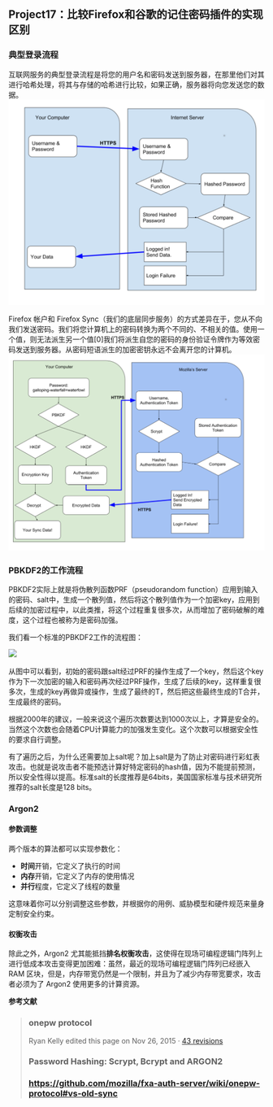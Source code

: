 

## Project17：比较Firefox和谷歌的记住密码插件的实现区别

### 典型登录流程

互联网服务的典型登录流程是将您的用户名和密码发送到服务器，在那里他们对其进行哈希处理，将其与存储的哈希进行比较，如果正确，服务器将向您发送您的数据。
![图片](https://github.com/puuuchiii/projects/blob/main/project%2017/image/1.png)



Firefox 帐户和 Firefox Sync（我们的底层同步服务）的方式差异在于，您从不向我们发送密码。我们将您计算机上的密码转换为两个不同的、不相关的值。使用一个值，则无法派生另一个值[0]我们将派生自您的密码的身份验证令牌作为等效密码发送到服务器。从密码短语派生的加密密钥永远不会离开您的计算机。
![图片](https://github.com/puuuchiii/projects/blob/main/project%2017/image/2.png)
### PBKDF2的工作流程

PBKDF2实际上就是将伪散列函数PRF（pseudorandom function）应用到输入的密码、salt中，生成一个散列值，然后将这个散列值作为一个加密key，应用到后续的加密过程中，以此类推，将这个过程重复很多次，从而增加了密码破解的难度，这个过程也被称为是密码加强。

我们看一个标准的PBKDF2工作的流程图：

![](https://img-blog.csdnimg.cn/88e5f33cb69041ca92d8c50416e1aa91.png)

从图中可以看到，初始的密码跟salt经过PRF的操作生成了一个key，然后这个key作为下一次加密的输入和密码再次经过PRF操作，生成了后续的key，这样重复很多次，生成的key再做异或操作，生成了最终的T，然后把这些最终生成的T合并，生成最终的密码。

根据2000年的建议，一般来说这个遍历次数要达到1000次以上，才算是安全的。当然这个次数也会随着CPU计算能力的加强发生变化。这个次数可以根据安全性的要求自行调整。

有了遍历之后，为什么还需要加上salt呢？加上salt是为了防止对密码进行彩虹表攻击。也就是说攻击者不能预选计算好特定密码的hash值，因为不能提前预测，所以安全性得以提高。标准salt的长度推荐是64bits，美国国家标准与技术研究所推荐的salt长度是128 bits。
### Argon2
#### 参数调整

两个版本的算法都可以实现参数化：

-   **时间**开销，它定义了执行的时间
-   **内存**开销，它定义了内存的使用情况
-   **并行**程度，它定义了线程的数量

这意味着你可以分别调整这些参数，并根据你的用例、威胁模型和硬件规范来量身定制安全约束。

#### 权衡攻击

除此之外，Argon2 尤其能抵挡**排名权衡攻击**，这使得在现场可编程逻辑门阵列上进行低成本攻击变得更加困难：虽然，最近的现场可编程逻辑门阵列已经嵌入 RAM 区块，但是，内存带宽仍然是一个限制，并且为了减少内存带宽要求，攻击者必须为了 Argon2 使用更多的计算资源。




**参考文献**

> ### onepw protocol
> Ryan Kelly edited this page on Nov 26, 2015 · [43
> revisions](https://github.com/mozilla/fxa-auth-server/wiki/onepw-protocol/_history)
> ### Password Hashing: Scrypt, Bcrypt and ARGON2
>  ### https://github.com/mozilla/fxa-auth-server/wiki/onepw-protocol#vs-old-sync
